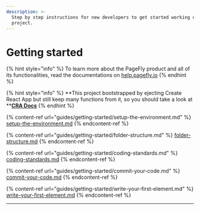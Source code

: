 ```yaml
---
description: >-
  Step by step instructions for new developers to get started working on PageFly
  project.
---
```


# Getting started

{% hint style="info" %}
To learn more about the PageFly product and all of its functionalities, read the documentations on [help.pagefly.io](https://help.pagefly.io)
{% endhint %}

{% hint style="info" %}
\*\*This project bootstrapped by ejecting Create React App but still keep many functions from it, so you should take a look at \*\*[**CRA Docs**](https://create-react-app.dev/docs/getting-started/)
{% endhint %}

{% content-ref url="guides/getting-started/setup-the-environment.md" %}
[setup-the-environment.md](guides/getting-started/setup-the-environment.md)
{% endcontent-ref %}

{% content-ref url="guides/getting-started/folder-structure.md" %}
[folder-structure.md](guides/getting-started/folder-structure.md)
{% endcontent-ref %}

{% content-ref url="guides/getting-started/coding-standards.md" %}
[coding-standards.md](guides/getting-started/coding-standards.md)
{% endcontent-ref %}

{% content-ref url="guides/getting-started/commit-your-code.md" %}
[commit-your-code.md](guides/getting-started/commit-your-code.md)
{% endcontent-ref %}

{% content-ref url="guides/getting-started/write-your-first-element.md" %}
[write-your-first-element.md](guides/getting-started/write-your-first-element.md)
{% endcontent-ref %}

***
